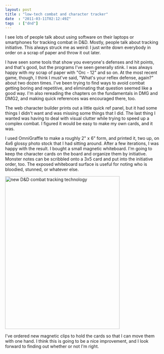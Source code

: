 ```yaml
---
layout: post
title : "low-tech combat and character tracker"
date  : "2011-03-11T02:12:49Z"
tags  : ["dnd"]
---
```

I see lots of people talk about using software on their laptops or smartphones
for tracking combat in D&D.  Mostly, people talk about tracking initiative.
This always struck me as weird:  I just write down everybody in order on a
scrap of paper and throw it out later.

I have seen some tools that show you everyone's defenses and hit points, and
that's good, but the programs I've seen generally stink.  I was always happy
with my scrap of paper with "Orc - 12" and so on.  At the most recent game,
though, I think I must've said, "What's your reflex defense, again?" about two
dozen times.  I've been trying to find ways to avoid combat getting boring and
repetitive, and eliminating that question seemed like a good way.  I'm also
rereading the chapters on the fundamentals in DMG and DMG2, and making quick
references was encouraged there, too.

The web character builder prints out a little quick ref panel, but it had some
things I didn't want and was missing some things that I did.  The last thing I
wanted was having to deal with visual clutter while trying to speed up a
complex combat.  I figured it would be easy to make my own cards, and it was.

I used OmniGraffle to make a roughly 2" x 6" form, and printed it, two up, on
4x6 glossy photo stock that I had sitting around.  After a few iterations, I
was happy with the result.  I bought a small magnetic whiteboard.  I'm going to
keep the character cards on the board and organize them by initiative.  Monster
notes can be scribbled onto a 3x5 card and put into the initiative order, too.
The exposed whiteboard surface is useful for noting who is bloodied, stunned,
or whatever else.

<a href="http://www.flickr.com/photos/rjbs/5516421576/" title="new D&amp;D
combat tracking technology by rjbs, on Flickr"><img
src="http://farm6.static.flickr.com/5139/5516421576_daa3368772.jpg" width="374"
height="500" alt="new D&amp;D combat tracking technology" /></a>

I've ordered new magnetic clips to hold the cards so that I can move them with
one hand.  I think this is going to be a nice improvement, and I look forward
to finding out whether or not I'm right.

